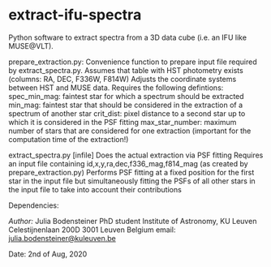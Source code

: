 # extract-ifu-spectra
Python software to extract spectra from a 3D data cube (i.e. an IFU like MUSE@VLT).


prepare_extraction.py:
  Convenience function to prepare input file required by extract_spectra.py.
  Assumes that table with HST photometry exists (columns: RA, DEC, F336W, F814W)
  Adjusts the coordinate systems between HST and MUSE data. Requires the
  following defintions:
  spec_min_mag: faintest star for which a spectrum should be extracted
  min_mag: faintest star that should be considered in the extraction of a
           spectrum of another star
  crit_dist: pixel distance to a second star up to which it is considered in the
             PSF fitting
  max_star_number: maximum number of stars that are considered for one extraction
                   (important for the computation time of the extraction!)


extract_spectra.py [infile]
  Does the actual extraction via PSF fitting
  Requires an input file containing id,x,y,ra,dec,f336_mag,f814_mag (as created by prepare_extraction.py)
  Performs PSF fitting at a fixed position for the first star in the input file but simultaneously fitting
   the PSFs of all other stars in the input file to take into account their contributions
  
Dependencies:

*Author:*
Julia Bodensteiner
PhD student
Institute of Astronomy, KU Leuven
Celestijnenlaan 200D
3001 Leuven
Belgium
email: julia.bodensteiner@kuleuven.be

Date: 2nd of Aug, 2020
